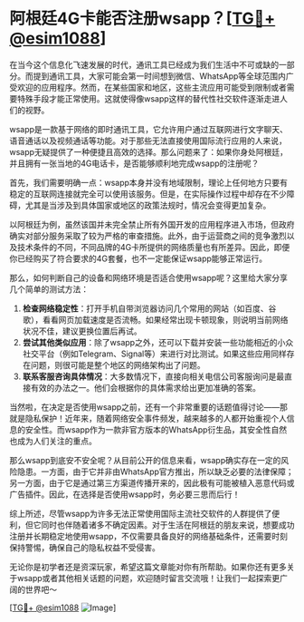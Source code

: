 # 阿根廷4G卡能否注册wsapp？[[TG💪+ @esim1088](https://t.me/s/esim1088)]

在当今这个信息化飞速发展的时代，通讯工具已经成为我们生活中不可或缺的一部分。而提到通讯工具，大家可能会第一时间想到微信、WhatsApp等全球范围内广受欢迎的应用程序。然而，在某些国家和地区，这些主流应用可能受到限制或者需要特殊手段才能正常使用。这就使得像wsapp这样的替代性社交软件逐渐走进人们的视野。

wsapp是一款基于网络的即时通讯工具，它允许用户通过互联网进行文字聊天、语音通话以及视频通话等功能。对于那些无法直接使用国际流行应用的人来说，wsapp无疑提供了一种便捷且高效的选择。那么问题来了：如果你身处阿根廷，并且拥有一张当地的4G电话卡，是否能够顺利地完成wsapp的注册呢？

首先，我们需要明确一点：wsapp本身并没有地域限制，理论上任何地方只要有稳定的互联网连接就完全可以使用该服务。但是，在实际操作过程中却存在不少障碍，尤其是当涉及到具体国家或地区的政策法规时，情况会变得更加复杂。

以阿根廷为例，虽然该国并未完全禁止所有外国开发的应用程序进入市场，但政府确实对部分服务采取了较为严格的审查措施。此外，由于运营商之间的竞争激烈以及技术条件的不同，不同品牌的4G卡所提供的网络质量也有所差异。因此，即便你已经购买了符合要求的4G套餐，也不一定能保证wsapp能够正常运行。

那么，如何判断自己的设备和网络环境是否适合使用wsapp呢？这里给大家分享几个简单的测试方法：

1. **检查网络稳定性**：打开手机自带浏览器访问几个常用的网站（如百度、谷歌），看看网页加载速度是否流畅。如果经常出现卡顿现象，则说明当前网络状况不佳，建议更换位置后再试。
2. **尝试其他类似应用**：除了wsapp之外，还可以下载并安装一些功能相近的小众社交平台（例如Telegram、Signal等）来进行对比测试。如果这些应用同样存在问题，则很可能是整个地区的网络架构出了问题。
3. **联系客服咨询具体情况**：大多数情况下，直接向相关电信公司客服询问是最直接有效的办法之一。他们会根据你的具体需求给出更加准确的答案。

当然啦，在决定是否使用wsapp之前，还有一个非常重要的话题值得讨论——那就是隐私保护！近年来，随着网络安全事件频发，越来越多的人都开始重视个人信息的安全性。而wsapp作为一款非官方版本的WhatsApp衍生品，其安全性自然也成为人们关注的重点。

那么wsapp到底安不安全呢？从目前公开的信息来看，wsapp确实存在一定的风险隐患。一方面，由于它并非由WhatsApp官方推出，所以缺乏必要的法律保障；另一方面，由于它是通过第三方渠道传播开来的，因此极有可能被植入恶意代码或广告插件。因此，在选择是否使用wsapp时，务必要三思而后行！

综上所述，尽管wsapp为许多无法正常使用国际主流社交软件的人群提供了便利，但它同时也伴随着诸多不确定因素。对于生活在阿根廷的朋友来说，想要成功注册并长期稳定地使用wsapp，不仅需要具备良好的网络基础条件，还需要时刻保持警惕，确保自己的隐私权益不受侵害。

无论你是初学者还是资深玩家，希望这篇文章能对你有所帮助。如果你还有更多关于wsapp或者其他相关话题的问题，欢迎随时留言交流哦！让我们一起探索更广阔的世界吧～

[[TG💪+ @esim1088](https://t.me/s/esim1088) ![Image](https://i.postimg.cc/4NQfJmqS/Snipaste-2025-05-13-00-14-12.png)]